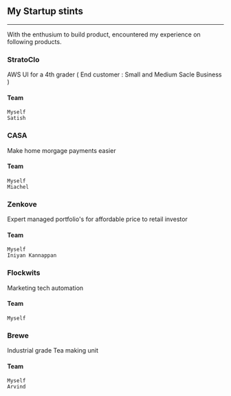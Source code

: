 ## My Startup stints
---
With the enthusium to build product, encountered my experience on following products. 
### StratoClo
AWS UI for a 4th grader ( End customer : Small and Medium Sacle Business )
#### Team
    Myself
    Satish

### CASA
Make home morgage payments easier
#### Team
    Myself
    Miachel

### Zenkove
Expert managed portfolio's for affordable price to retail investor 
#### Team
    Myself
    Iniyan Kannappan


### Flockwits
Marketing tech automation
#### Team
    Myself
    

### Brewe
Industrial grade Tea making unit
#### Team
    Myself
    Arvind

